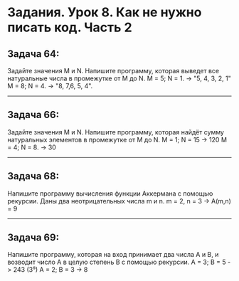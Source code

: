 
# Задания. Урок 8. Как не нужно писать код. Часть 2
## Задача 64: 
Задайте значения M и N. Напишите программу, которая выведет все натуральные числа в промежутке от M до N.
M = 5; N = 1. -> "5, 4, 3, 2, 1"
M = 8; N = 4. -> "8, 7,6, 5, 4".
______
## Задача 66: 
Задайте значения M и N. Напишите программу, которая найдёт сумму натуральных элементов в промежутке от M до N.
M = 1; N = 15 -> 120
M = 4; N = 8. -> 30
____
## Задача 68: 
Напишите программу вычисления функции Аккермана с помощью рекурсии. Даны два неотрицательных числа m и n.
m = 2, n = 3 -> A(m,n) = 9
____
## Задача 69: 
Напишите программу, которая на вход принимает два числа A и B, и возводит число А в целую степень B с помощью рекурсии.
A = 3; B = 5 -> 243 (3⁵)
A = 2; B = 3 -> 8

